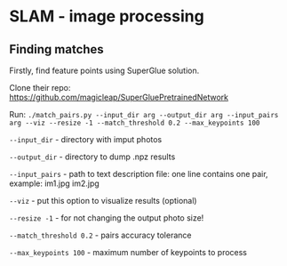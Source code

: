 # SLAM - image processing

## Finding matches

Firstly, find feature points using SuperGlue solution.

Clone their repo: https://github.com/magicleap/SuperGluePretrainedNetwork

Run: 
`./match_pairs.py --input_dir arg --output_dir arg --input_pairs arg --viz --resize -1 --match_threshold 0.2 --max_keypoints 100`

`--input_dir` - directory with imput photos

`--output_dir` - directory to dump .npz results

`--input_pairs` - path to text description file: one line contains one pair, example: im1.jpg im2.jpg

`--viz` - put this option to visualize results (optional)

`--resize -1` - for not changing the output photo size!

`--match_threshold 0.2` - pairs accuracy tolerance

`--max_keypoints 100` - maximum number of keypoints to process